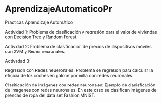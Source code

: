 # AprendizajeAutomaticoPr
Practicas Aprendizaje Automático

Actividad 1: Problema de clasificación y regresión para el valor de viviendas con Decision Tree y Random Forest.


Actividad 2: Problema de clasificación de precios de dispositivos móviles con SVM y Redes neuronales.


Activadad 3: 

Regresión con Redes neueronales: Problema de regresión para calcular la eficicia de los coches en galone por milla con redes neuronales.

Clasificación de imágenes con redes neuronales: Ejemplo de clasisficación de imagenes con redes neuronales. En este caso se clasifican imágenes de prendas de ropa del data set Fashion MNIST.
